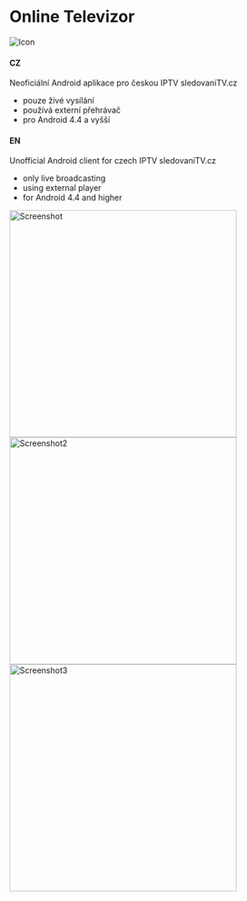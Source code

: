 # Online Televizor

![Icon](https://raw.github.com/petrj/OnlineTelevizor/master/Graphics/Icon.png)


#### CZ
Neoficiální Android aplikace pro českou IPTV sledovaniTV.cz
- pouze živé vysílání
- používá externí přehrávač
- pro Android 4.4 a vyšší

#### EN
Unofficial Android client for czech IPTV sledovaniTV.cz
- only live broadcasting
- using external player
- for Android 4.4 and higher

<img src="https://raw.github.com/petrj/OnlineTelevizor/master/Graphics/Screenshot.png" width="400" alt="Screenshot"/>
<img src="https://raw.github.com/petrj/OnlineTelevizor/master/Graphics/Screenshot2.png" width="400" alt="Screenshot2"/>
<img src="https://raw.github.com/petrj/OnlineTelevizor/master/Graphics/Screenshot3.png" width="400" alt="Screenshot3"/>
